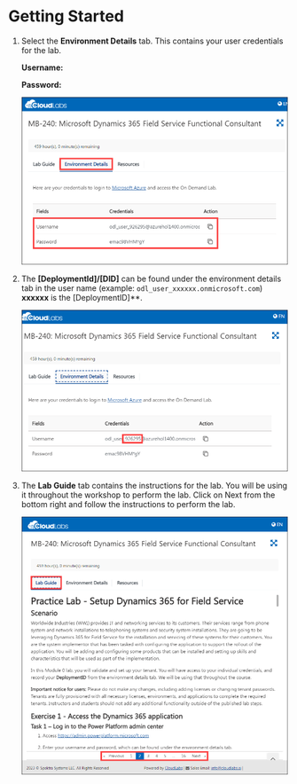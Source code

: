# Getting Started

1. Select the **Environment Details** tab. This contains your user credentials for the lab.

    **Username:** <inject key="AzureAdUserEmail" />
    
    **Password:** <inject key="AzureAdUserPassword" />

    ![](/Instructions/images/environment-details.png)

1. The **[DeploymentId]/[DID]** can be found under the environment details tab in the user name (example: `odl_user_xxxxxx.onmicrosoft.com`) **xxxxxx** is the [DeploymentID]**.

    ![](/Instructions/images/DID.png)

1. The **Lab Guide** tab contains the instructions for the lab. You will be using it throughout the workshop to perform the lab. Click on Next from the bottom right and follow the instructions to perform the lab.

    ![](/Instructions/images/labguide-page.png)
